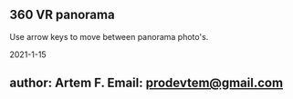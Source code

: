 ## 360 VR panorama

Use arrow keys to move between panorama photo's.

2021-1-15

## author: Artem F. Email: prodevtem@gmail.com

